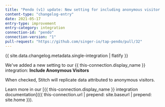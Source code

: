 ```yaml
---
title: "Pendo (v1) update: New setting for including anonymous visitor data"
content-type: "changelog-entry"
date: 2021-05-17
entry-type: improvement
entry-category: integration
connection-id: "pendo"
connection-version: "1"
pull-request: "https://github.com/singer-io/tap-pendo/pull/32"
---
```

{{ site.data.changelog.metadata.single-integration | flatify }}

We've added a new setting to our {{ this-connection.display_name }} integration: **Include Anonymous Visitors**

When checked, Stitch will replicate data attributed to anonymous visitors.

Learn more in our [{{ this-connection.display_name }} integration documentation]({{ this-connection.url | prepend: site.baseurl | prepend: site.home }}). 